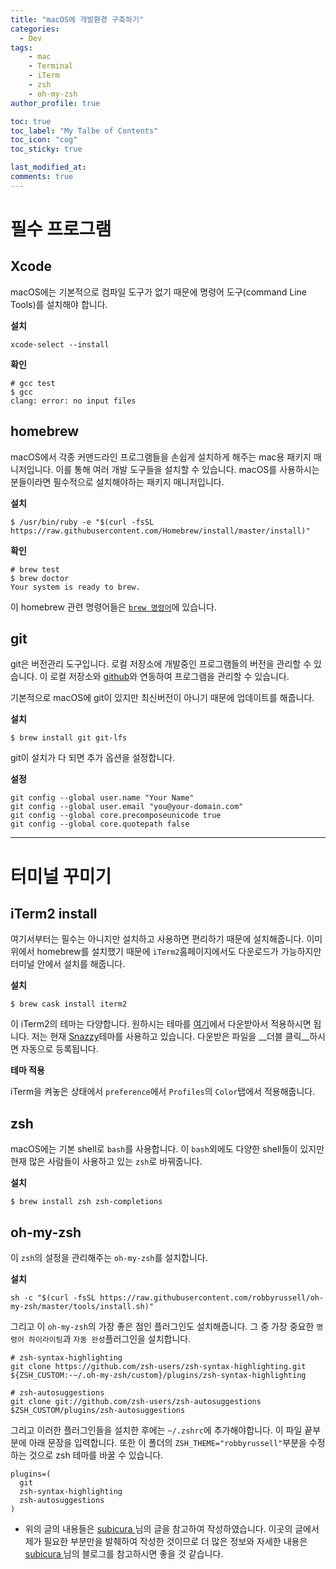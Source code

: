 ```yaml
---
title: "macOS에 개발환경 구축하기"
categories: 
  - Dev
tags:
    - mac
    - Terminal
    - iTerm
    - zsh
    - oh-my-zsh
author_profile: true

toc: true
toc_label: "My Talbe of Contents"
toc_icon: "cog"
toc_sticky: true

last_modified_at:
comments: true
---
```


# 필수 프로그램

## Xcode

macOS에는 기본적으로 컴파일 도구가 없기 때문에 명령어 도구(command Line Tools)를 설치해야 합니다. 

__설치__

```
xcode-select --install
```

__확인__

```
# gcc test
$ gcc
clang: error: no input files
```
## homebrew
macOS에서 각종 커맨드라인 프로그램들을 손쉽게 설치하게 해주는 mac용 패키지 매니저입니다. 이를 통해 여러 개발 도구들을 설치할 수 있습니다. macOS를 사용하시는 분들이라면 필수적으로 설치해야하는 패키지 매니저입니다.

__설치__

```
$ /usr/bin/ruby -e "$(curl -fsSL https://raw.githubusercontent.com/Homebrew/install/master/install)"
```

__확인__

```
# brew test
$ brew doctor
Your system is ready to brew.
```

이 homebrew 관련 명령어들은 [`brew 명령어`](https://docs.brew.sh/Manpage.html)에 있습니다. 

## git

git은 버전관리 도구입니다. 로컬 저장소에 개발중인 프로그램들의 버전을 관리할 수 있습니다. 이 로컬 저장소와 [github](https://www.github.com)와 연동하여 프로그램을 관리할 수 있습니다.

기본적으로 macOS에 git이 있지만 최신버전이 아니기 때문에 업데이트를 해줍니다.

__설치__

```
$ brew install git git-lfs
```

git이 설치가 다 되면 추가 옵션을 설정합니다.

__설정__

```
git config --global user.name "Your Name"
git config --global user.email "you@your-domain.com"
git config --global core.precomposeunicode true
git config --global core.quotepath false
```

---

# 터미널 꾸미기

## iTerm2 install

여기서부터는 필수는 아니지만 설치하고 사용하면 편리하기 때문에 설치해줍니다. 이미 위에서 homebrew를 설치했기 때문에 `iTerm2`홈페이지에서도 다운로드가 가능하지만 터미널 안에서 설치를 해줍니다.

__설치__

```
$ brew cask install iterm2
```

이 iTerm2의 테마는 다양합니다. 원하시는 테마를 [여기](https://iterm2colorschemes.com/)에서 다운받아서 적용하시면 됩니다. 저는 현재 [Snazzy](https://raw.githubusercontent.com/sindresorhus/iterm2-snazzy/master/Snazzy.itermcolors)테마를 사용하고 있습니다. 다운받은 파일을 __더블 클릭__하시면 자동으로 등록됩니다. 

__테마 적용__

iTerm을 켜놓은 상태에서 `preference`에서 `Profiles`의 `Color`탭에서 적용해줍니다.


## zsh

macOS에는 기본 shell로 `bash`를 사용합니다. 이 `bash`외에도 다양한 shell들이 있지만 현재 많은 사람들이 사용하고 있는 `zsh`로 바꿔줍니다.

__설치__

```
$ brew install zsh zsh-completions
```

## oh-my-zsh

이 `zsh`의 설정을 관리해주는 `oh-my-zsh`를 설치합니다.

__설치__

```
sh -c "$(curl -fsSL https://raw.githubusercontent.com/robbyrussell/oh-my-zsh/master/tools/install.sh)"
```

그리고 이 `oh-my-zsh`의 가장 좋은 점인 플러그인도 설치해줍니다. 그 중 가장 중요한 `명령어 하이라이팅`과 `자동 완성`플러그인을 설치합니다.


```
# zsh-syntax-highlighting
git clone https://github.com/zsh-users/zsh-syntax-highlighting.git ${ZSH_CUSTOM:-~/.oh-my-zsh/custom}/plugins/zsh-syntax-highlighting

# zsh-autosuggestions
git clone git://github.com/zsh-users/zsh-autosuggestions $ZSH_CUSTOM/plugins/zsh-autosuggestions
```

그리고 이러한 플러그인들을 설치한 후에는 `~/.zshrc`에 추가해야합니다. 이 파일 끝부분에 아래 문장을 입력합니다. 또한 이 폴더의 `ZSH_THEME="robbyrussell"`부분을 수정하는 것으로 zsh 테마를 바꿀 수 있습니다.

```
plugins=(
  git
  zsh-syntax-highlighting
  zsh-autosuggestions
)
```


- 위의 글의 내용들은 [subicura
](https://subicura.com/2017/11/22/mac-os-development-environment-setup.html)님의 글을 참고하여 작성하였습니다. 이곳의 글에서 제가 필요한 부분만을 발췌하여 작성한 것이므로 더 많은 정보와 자세한 내용은 [subicura
](https://subicura.com/2017/11/22/mac-os-development-environment-setup.html)님의 블로그를 참고하시면 좋을 것 같습니다.